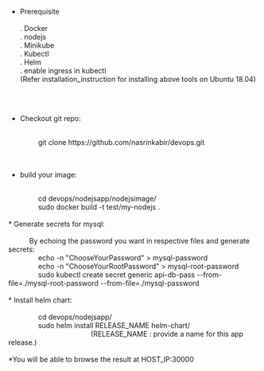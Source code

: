 * Prerequisite <br/><br/>
      . Docker <br/>
      . nodejs <br/>
      . Minikube<br/>
      . Kubectl <br/>
      . Helm <br/>
      . enable ingress in kubectl<br/>
	  (Refer installation_instruction for installing above tools on Ubuntu 18.04)<br/>
<br/>
<br/>

* Checkout git repo:<br/>
<br/>
     git clone https://github.com/nasrinkabir/devops.git<br/>
<br/>
<br/>

* build your image:<br/>
<br/>
     cd devops/nodejsapp/nodejsimage/<br/>
     sudo docker build -t test/my-nodejs . <br/>
</br>
* Generate secrets for mysql:<br/>
<br/>
   By echoing the password you want in respective files and generate secrets: <br/>
     echo -n "ChooseYourPassword" > mysql-password<br/>
     echo -n "ChooseYourRootPassword" > mysql-root-password<br/>
     sudo kubectl create secret generic api-db-pass --from-file=./mysql-root-password --from-file=./mysql-password<br/>
<br/>
* Install helm chart:<br/>
<br/>
     cd devops/nodejsapp/<br/>
     sudo helm install RELEASE_NAME  helm-chart/<br/>
                    (RELEASE_NAME : provide a name for this app release.)<br/>
<br/>
*You will be able to browse the result at HOST_IP:30000
